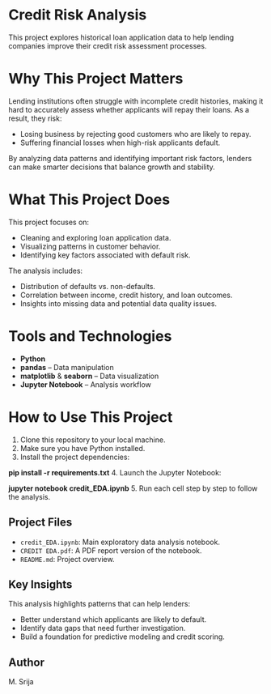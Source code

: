 # Credit Risk Analysis

This project explores historical loan application data to help lending companies improve their credit risk assessment processes.

# Why This Project Matters

Lending institutions often struggle with incomplete credit histories, making it hard to accurately assess whether applicants will repay their loans. As a result, they risk:

- Losing business by rejecting good customers who are likely to repay.
- Suffering financial losses when high-risk applicants default.

By analyzing data patterns and identifying important risk factors, lenders can make smarter decisions that balance growth and stability.

# What This Project Does

This project focuses on:

- Cleaning and exploring loan application data.
- Visualizing patterns in customer behavior.
- Identifying key factors associated with default risk.

The analysis includes:

- Distribution of defaults vs. non-defaults.
- Correlation between income, credit history, and loan outcomes.
- Insights into missing data and potential data quality issues.

# Tools and Technologies

- **Python**
- **pandas** – Data manipulation
- **matplotlib** & **seaborn** – Data visualization
- **Jupyter Notebook** – Analysis workflow

# How to Use This Project

1. Clone this repository to your local machine.
2. Make sure you have Python installed.
3. Install the project dependencies:

**pip install -r requirements.txt**
4. Launch the Jupyter Notebook:

**jupyter notebook credit_EDA.ipynb**
5. Run each cell step by step to follow the analysis.

## Project Files

- `credit_EDA.ipynb`: Main exploratory data analysis notebook.
- `CREDIT EDA.pdf`: A PDF report version of the notebook.
- `README.md`: Project overview.

## Key Insights

This analysis highlights patterns that can help lenders:

- Better understand which applicants are likely to default.
- Identify data gaps that need further investigation.
- Build a foundation for predictive modeling and credit scoring.

## Author

M. Srija



